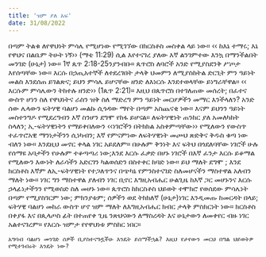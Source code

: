 ```yaml
---
title: 'ዝም ያለ አፍ'
date: 31/08/2022
---
```


በጣም ትልቁ ለየዋህነት ምሳሌ የሚሆነው የሚገኘው በክርስቶስ መስቀል ላይ ነው። ‹‹ ከእኔ ተማሩ; እኔ የዋህና በልቤም ትሁት ነኝ›› (ማቴ 11:29) ሲል እየተናገረ ያለው እኛ ልንገምተው እንኳ በማንችልበት መንገድ (ሁኔታ) ነው። 1ኛ ጴጥ 2:18-25ንያንብቡ። ጴጥሮስ ለባሮች አንድ የሚያስደንቅ ሥጦታ እየሰጣቸው ነው። እርሱ በኃጢአተኞች ለተደረገበት ታላቅ ህመምን ለሚያስከትል ድርጊት ምን ዓይነት መልስ እንደሰጠ ይገልጽና; ይህን ምሳሌ ይሆናቸው ዘንድ ለእነርሱ እንደተወላቸው ይነግራቸዋል። ‹‹ እርሱም ምሳሌውን ትከተሉ ዘንድ›› (1ጴጥ 2:21)። እዚህ በጴጥሮስ በተገለጠው መሰረት; በፈተና ውስጥ ሆነን ስለ የዋህነትና ራስን ዝቅ ስለ ማድረግ ምን ዓይነት መርሆዎችን መማር እንችላለን? አንድ ሰው ሌላውን ፍትሃዊ ባልሆነ መልኩ ሲጎዳው ማየት በጣም አስጨናቂ ነው። እናም ይህንን ዓይነት መስተንግዶ የሚደረግብን እኛ ስንሆን ደግሞ የከፋ ይሆናል። ለፍትሃዊነት ጠንከር ያለ አመለካከት ስላለን; ኢ-ፍትሃዊነትን የማይቀበለውን ‹‹ነገሮችን በትክክል አስቀምጣቸው›› የሚለውን የውስጥ ተፈጥሮአዊ ማንነታችንን ሲነካብን; እኛ የምናምነው ለፍትሃዊነት መጮህ ጽድቅና ቅዱስ ቁጣ ነው ብለን ነው። እንደዚህ መኖር ቀላል ነገር አይደለም። በሁሉም ቅንነት እና ፍትህ በጎደለባቸው ነገሮች ሁሉ የሰማዩ አባታችን የሁሉም ተቆጣጣሪ ነው;እንደ እርሱ ፈቃድ በሆኑ ነገሮች በእኛ ፈንታ እርሱ ይቆማል የሚለውን እውነት ለራሳችን አድርገን ካልወሰድን በስተቀር ከባድ ነው። ይህ ማለት ደግሞ ; እንደ ክርስቶስ እኛም ለኢ-ፍትሃዊነት የተጋለጥንና በጭካኔ የምንስተናገድ ስለመሆናችን ማስተዋል አለብን ማለት ነው። ነገር ግን ማስተዋል ያለብን ነገር ቢኖር እግዚአብሔር ሁልጊዜ ከእኛ ጋር መሆኑንና እርሱ ኃላፊነታችንን የሚወስድ ስለ መሆኑ ነው። ጴጥሮስ ከክርስቶስ ህይወት ተሞክሮ የወሰደው ምሳሌነት በጣም የሚያስገርም ነው; ምክንያቱም; ሰዎችን ወደ ትክክለኛ (ሁኔታ)ነገር እንዲመጡ ከመርዳት በላይ; ፍትሃዊ ባልሆነ መከራ ውስጥ ሆኖ ዝም ማለት ለእግዚአብሔር ክብር ታላቅ ምስክርነት ነው። ክርስቶስ በቀያፋ እና በጲላጦስ ፊት በተጠየቀ ጊዜ ንጽህናውን ለማስረዳት እና ሁኔታውን ለመቀየር ብዙ ነገር አልተናገረም። የእርሱ ዝምታ የየዋህነቱ ምስክር ነበር።

`አግባብ ባልሆነ መንገድ ሰዎች ቢያስተናግዷችሁ እንዴት ይሰማችኋል? እዚህ የታየውን መርህ በግል ህይወትዎ የሚተገብሩት እንዴት ነው?`